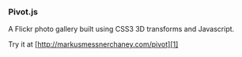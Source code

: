 ### Pivot.js
A Flickr photo gallery built using CSS3 3D transforms and Javascript.

Try it at [http://markusmessnerchaney.com/pivot][1]


  [1]: http://markusmessnerchaney.com/pivot
